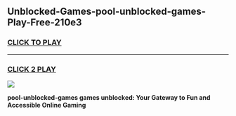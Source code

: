 
## Unblocked-Games-pool-unblocked-games-Play-Free-210e3
<h3>
<a href="https://premium76.site?title=pool-unblocked-games&ref=23A">CLICK TO PLAY</a></h3>
<hr>

<h3>
<a href="https://premium76.site?title=pool-unblocked-games&ref=23A">CLICK 2 PLAY</a>
  
</h3>

<a href="https://premium76.site?title=pool-unblocked-games&ref=23A"><img src="https://clearcache.store/games.png"></a>


**pool-unblocked-games games unblocked: Your Gateway to Fun and Accessible Online Gaming**
